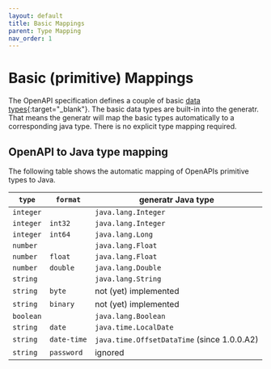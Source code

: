 ```yaml
---
layout: default
title: Basic Mappings
parent: Type Mapping
nav_order: 1
---
```


# Basic (primitive) Mappings

The OpenAPI specification defines a couple of basic [data types][openapi-spec-types]{:target="_blank"}.
The basic data types are built-in into the generatr. That means the generatr will map the basic types
automatically to a corresponding java type. There is no explicit type mapping required.

## OpenAPI to Java type mapping

The following table shows the automatic mapping of OpenAPIs primitive types to Java.

`type`    | `format`    | generatr Java type  
------    | --------    | ------------------  
`integer` |             | `java.lang.Integer`          
`integer` | `int32`     | `java.lang.Integer`          
`integer` | `int64`     | `java.lang.Long`             
`number`  |             | `java.lang.Float`
`number`  | `float`     | `java.lang.Float`
`number`  | `double`    | `java.lang.Double`
`string`  |             | `java.lang.String`
`string`  | `byte`      | not (yet) implemented
`string`  | `binary`    | not (yet) implemented
`boolean` |             | `java.lang.Boolean`
`string`  | `date`      | `java.time.LocalDate`  
`string`  | `date-time` | `java.time.OffsetDataTime` (since 1.0.0.A2)
`string`  | `password`  | ignored

[openapi-spec-types]: https://github.com/OAI/OpenAPI-Specification/blob/master/versions/3.0.2.md#dataTypes
